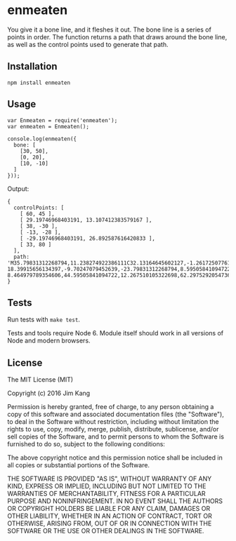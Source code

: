 enmeaten
==================

You give it a bone line, and it fleshes it out. The bone line is a series of points in order. The function returns a path that draws around the bone line, as well as the control points used to generate that path.

Installation
------------

    npm install enmeaten

Usage
-----

    var Enmeaten = require('enmeaten');
    var enmeaten = Enmeaten();
    
    console.log(enmeaten({
      bone: [
        [30, 50],
        [0, 20],
        [10, -10]
      ]
    }));

Output:

    {
      controlPoints: [
        [ 60, 45 ],
        [ 29.19746968403191, 13.107412383579167 ],
        [ 38, -30 ],
        [ -13, -28 ],
        [ -29.19746968403191, 26.892587616420833 ],
        [ 33, 80 ]
      ],
      path: 'M35.79831312268794,11.238274922386111C32.13164645602127,-1.2617250776138889,35.065823228010636,-15.630862538806944,28.032911614005318,-22.482097936070137C21,-29.333333333333332,4,-28.666666666666668,-7.199578280671985,-19.184568730596528C-18.39915656134397,-9.70247079452639,-23.79831312268794,8.595058410947223,-16.131646456021272,26.59505841094722C-8.464979789354606,44.59505841094722,12.267510105322698,62.29752920547361,27.133755052661346,65.31543126940348C42,68.33333333333333,51,56.666666666666664,50.36624494733865,45.51790206392986C49.73248989467731,34.369137461193056,39.46497978935461,23.73827492238611,35.79831312268794,11.238274922386111'
    }

Tests
-----

Run tests with `make test`.

Tests and tools require Node 6. Module itself should work in all versions of Node and modern browsers.

License
-------

The MIT License (MIT)

Copyright (c) 2016 Jim Kang

Permission is hereby granted, free of charge, to any person obtaining a copy
of this software and associated documentation files (the "Software"), to deal
in the Software without restriction, including without limitation the rights
to use, copy, modify, merge, publish, distribute, sublicense, and/or sell
copies of the Software, and to permit persons to whom the Software is
furnished to do so, subject to the following conditions:

The above copyright notice and this permission notice shall be included in
all copies or substantial portions of the Software.

THE SOFTWARE IS PROVIDED "AS IS", WITHOUT WARRANTY OF ANY KIND, EXPRESS OR
IMPLIED, INCLUDING BUT NOT LIMITED TO THE WARRANTIES OF MERCHANTABILITY,
FITNESS FOR A PARTICULAR PURPOSE AND NONINFRINGEMENT. IN NO EVENT SHALL THE
AUTHORS OR COPYRIGHT HOLDERS BE LIABLE FOR ANY CLAIM, DAMAGES OR OTHER
LIABILITY, WHETHER IN AN ACTION OF CONTRACT, TORT OR OTHERWISE, ARISING FROM,
OUT OF OR IN CONNECTION WITH THE SOFTWARE OR THE USE OR OTHER DEALINGS IN
THE SOFTWARE.
